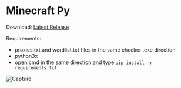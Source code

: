 # Minecraft Py
Download:
[Latest Release](https://github.com/Stainpy/minecraft_py/releases/download/minecraft_py-v3.0/Minecraft.Py.v3.0.exe)

Requirements:
- proxies.txt and wordlist.txt files in the same checker .exe direction
- python3x
- open cmd in the same direction and type
``pip install -r requirements.txt``

![Capture](https://user-images.githubusercontent.com/62406629/120914851-eee53d80-c6a0-11eb-9100-4c157db53207.PNG)
